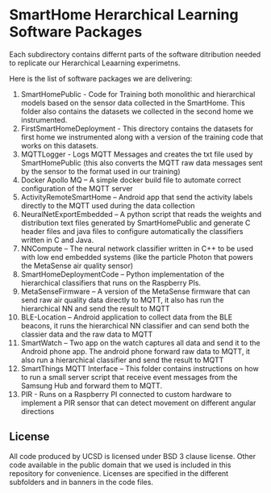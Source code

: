 # SmartHome Herarchical Learning Software Packages
Each subdirectory contains differnt parts of the software ditribution needed to replicate our Herarchical Leaarning experimetns.
 
Here is the  list of software packages we are delivering:

1. SmartHomePublic - Code for Training both monolithic and hierarchical models based on the sensor data collected in the SmartHome.
 This folder also contains the datasets we collected in the second home we instrumented.
2. FirstSmartHomeDeployment - This directory contains the datasets for first home we instrumented along with a version of the training code that works on this datasets.
3. MQTTLogger - Logs MQTT Messages and creates the txt file used by SmartHomePublic (this also converts the MQTT raw data messages sent by the sensor to the format used in our training)
4. Docker Apollo MQ – A simple docker build file to automate correct configuration of the MQTT server
5. ActivityRemoteSmartHome – Android app that send the activity labels directly to the MQTT used during the data collection 
6. NeuralNetExportEmbedded – A python script that reads the weights and distribution text files generated by SmartHomePublic and generate C header files and java files to configure automatically the classifiers written in C and Java.
7. NNCompute – The neural network classifier written in C++ to be used with low end embedded systems (like the particle Photon that powers the MetaSense air quality sensor)
8. SmartHomeDeploymentCode – Python implementation of the hierarchical classifiers that runs on the Raspberry PIs.
9. MetaSenseFirmware – A version of the MetaSense firmware that can send raw air quality data directly to MQTT, it also has run the hierarchical NN and send the result to MQTT
10. BLE-Location – Android application to collect data from the BLE beacons, it runs the hierarchical NN classifier and can send both the classier data and the raw data to MQTT
11. SmartWatch – Two app on the watch captures all data and send it to the Android phone app. The android phone forward raw data to MQTT, it also run a hierarchical classifier and send the result to MQTT
12. SmartThings MQTT Interface – This folder contains instructions on how to run a small server script that receive event messages from the Samsung Hub and forward them to MQTT.
13. PIR - Runs on a Raspberry PI connected to custom hardware to implement a PIR sensor that can detect movement on different angular directions


## License
All code produced by UCSD is licensed under BSD 3 clause license. Other code available in the public domain that we used is included in this repository for convenience. Licenses are specified in the different subfolders and in banners in the code files.